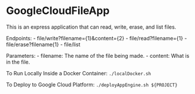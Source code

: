# GoogleCloudFileApp

This is an express application that can read, write, erase, and list files.

Endpoints:
    - file/write?filename={1}&content={2}
    - file/read?filename={1}
    - file/erase?filename{1}
    - file/list

Parameters:
    - filename: The name of the file being made.
    - content: What is in the file.

To Run Locally Inside a Docker Container:
```./localDocker.sh```

To Deploy to Google Cloud Platform:
```./deployAppEngine.sh ${PROJECT}```
